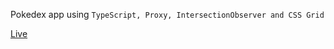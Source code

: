 Pokedex app using `TypeScript, Proxy, IntersectionObserver and CSS Grid`

[Live](https://typescript-pokedex.surge.sh)
